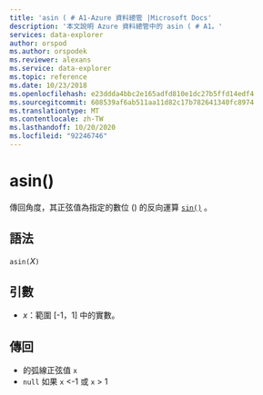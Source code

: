```yaml
---
title: 'asin ( # A1-Azure 資料總管 |Microsoft Docs'
description: '本文說明 Azure 資料總管中的 asin ( # A1。'
services: data-explorer
author: orspod
ms.author: orspodek
ms.reviewer: alexans
ms.service: data-explorer
ms.topic: reference
ms.date: 10/23/2018
ms.openlocfilehash: e23ddda4bbc2e165adfd810e1dc27b5ffd14edf4
ms.sourcegitcommit: 608539af6ab511aa11d82c17b782641340fc8974
ms.translationtype: MT
ms.contentlocale: zh-TW
ms.lasthandoff: 10/20/2020
ms.locfileid: "92246746"
---
```

# <a name="asin"></a>asin()

傳回角度，其正弦值為指定的數位 () 的反向運算 [`sin()`](sinfunction.md) 。

## <a name="syntax"></a>語法

`asin(`*X*`)`

## <a name="arguments"></a>引數

* *x*：範圍 [-1，1] 中的實數。

## <a name="returns"></a>傳回

* 的弧線正弦值 `x`
* `null` 如果 `x` <-1 或 `x` > 1